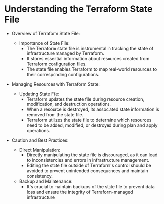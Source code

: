 # Understanding the Terraform State File

* Overview of Terraform State File:
    * Importance of State File:
        * The Terraform state file is instrumental in tracking the state of infrastructure managed by Terraform.
        * It stores essential information about resources created from Terraform configuration files.
        * The state file enables Terraform to map real-world resources to their corresponding configurations.

* Managing Resources with Terraform State:
    * Updating State File:
        * Terraform updates the state file during resource creation, modification, and destruction operations.
        * When a resource is destroyed, its associated state information is removed from the state file.
        * Terraform utilizes the state file to determine which resources need to be added, modified, or destroyed during plan and apply operations.

* Caution and Best Practices:
    * Direct Manipulation:
        * Directly manipulating the state file is discouraged, as it can lead to inconsistencies and errors in infrastructure management.
        * Editing the state file outside of Terraform's control should be avoided to prevent unintended consequences and maintain consistency.
    * Backup and Maintenance:
        * It's crucial to maintain backups of the state file to prevent data loss and ensure the integrity of Terraform-managed infrastructure.
